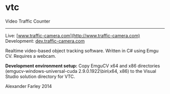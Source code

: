 vtc
===
Video Traffic Counter

---

Live: [www.traffic-camera.com](http://www.traffic-camera.com) Development: [dev.traffic-camera.com](http://dev.traffic-camera.com)

Realtime video-based object tracking software. Written in C# using Emgu CV. Requires a webcam. 

**Development environment setup:** Copy EmguCV x64 and x86 directories (emgucv-windows-universal-cuda 2.9.0.1922\bin\x64, x86) to the Visual Studio solution directory for VTC.

Alexander Farley 2014
